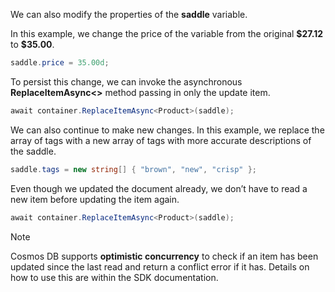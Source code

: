 We can also modify the properties of the **saddle** variable.

In this example, we change the price of the variable from the original **\$27.12** to **\$35.00**.

```csharp
saddle.price = 35.00d;
```

To persist this change, we can invoke the asynchronous **ReplaceItemAsync<>** method passing in only the update item.

```csharp
await container.ReplaceItemAsync<Product>(saddle);
```

We can also continue to make new changes. In this example, we replace the array of tags with a new array of tags with more accurate descriptions of the saddle.

```csharp
saddle.tags = new string[] { "brown", "new", "crisp" };
```

Even though we updated the document already, we don’t have to read a new item before updating the item again.

```csharp
await container.ReplaceItemAsync<Product>(saddle);
```

> [!NOTE]
> Cosmos DB supports **optimistic concurrency** to check if an item has been updated since the last read and return a conflict error if it has. Details on how to use this are within the SDK documentation.

